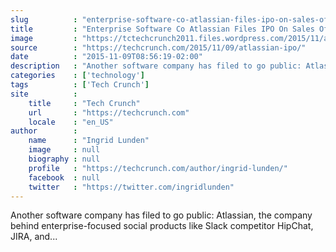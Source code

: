 ```yaml
---
slug          : "enterprise-software-co-atlassian-files-ipo-on-sales-of-s320m-net-income-of-s6-8m-in-2015"
title         : "Enterprise Software Co Atlassian Files IPO On Sales Of $320M, Net Income Of $6.8M In 2015"
image         : "https://tctechcrunch2011.files.wordpress.com/2015/11/atlassian_logo-rgb-navy.png?w=764&h=400&crop=1"
source        : "https://techcrunch.com/2015/11/09/atlassian-ipo/"
date          : "2015-11-09T08:56:19-02:00"
description   : "Another software company has filed to go public: Atlassian, the company behind enterprise-focused social products like Slack competitor HipChat, JIRA, and..."
categories    : ['technology']
tags          : ['Tech Crunch']
site          :
    title     : "Tech Crunch"
    url       : "https://techcrunch.com"
    locale    : "en_US"
author        :
    name      : "Ingrid Lunden"
    image     : null
    biography : null
    profile   : "https://techcrunch.com/author/ingrid-lunden/"
    facebook  : null
    twitter   : "https://twitter.com/ingridlunden"
---
```


Another software company has filed to go public: Atlassian, the company behind enterprise-focused social products like Slack competitor HipChat, JIRA, and...
